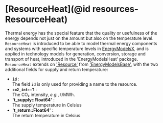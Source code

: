 
# [ResourceHeat](@id resources-ResourceHeat)

Thermal energy has the special feature that the quality or usefulness of the energy depends not just on the amount but also on the temperature level. 
`ResourceHeat` is introduced to be able to model thermal energy components and systems with specific temperature levels in [EnergyModelsX](https://github.com/EnergyModelsX), and is applied in technology models for generation, conversion, storage and transport of heat, introduced in the 'EnergyModelsHeat' package. `ResourceHeat` extends on ['Resource'](https://github.com/EnergyModelsX/EnergyModelsBase.jl/blob/main/src/structures/resource.jl) from ['EnergyModelsBase'](https://github.com/EnergyModelsX/EnergyModelsBase.jl/tree/main), with the two additional fields for supply and return temperature:

- **`id`** :\
     The field `id` is only used for providing a name to the resource.
- **`co2_int::T`** :\
    The CO₂ intensity, *e.g.*, t/MWh.
- **'t_supply::Float64'** :\
    The supply temperature in Celsius
- **'t_return::Float64'** :\
    The return temperature in Celsius


